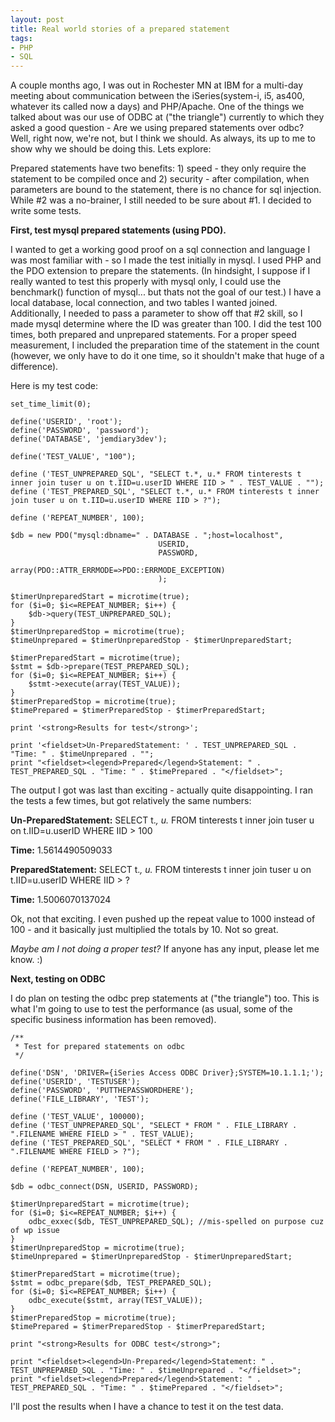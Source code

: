 ```yaml
---
layout: post
title: Real world stories of a prepared statement
tags:
- PHP
- SQL
---
```

A couple months ago, I was out in Rochester MN at IBM for a multi-day meeting about communication between the iSeries(system-i, i5, as400, whatever its called now a days) and PHP/Apache.  One of the things we talked about was our use of ODBC at ("the triangle") currently to which they asked a good question - Are we using prepared statements over odbc?  Well, right now, we're not, but I think we should.  As always, its up to me to show why we should be doing this.  Lets explore:

Prepared statements have two benefits: 1) speed - they only require the statement to be compiled once and 2) security - after compilation, when parameters are bound to the statement, there is no chance for sql injection.  While #2 was a no-brainer, I still needed to be sure about #1.  I decided to write some tests.

**First, test mysql prepared statements (using PDO).**

I wanted to get a working good proof on a sql connection and language I was most familiar with - so I made the test initially in mysql.  I used PHP and the PDO extension to prepare the statements.  (In hindsight, I suppose if I really wanted to test this properly with mysql only, I could use the benchmark() function of mysql... but thats not the goal of our test.)  I have a local database, local connection, and two tables I wanted joined.  Additionally, I needed to pass a parameter to show off that #2 skill, so I made mysql determine where the ID was greater than 100.  I did the test 100 times, both prepared and unprepared statements.  For a proper speed measurement, I included the preparation time of the statement in the count (however, we only have to do it one time, so it shouldn't make that huge of a difference).

Here is my test code:

```php?start_inline=1
set_time_limit(0);

define('USERID', 'root');
define('PASSWORD', 'password');
define('DATABASE', 'jemdiary3dev');

define('TEST_VALUE', "100");

define ('TEST_UNPREPARED_SQL', "SELECT t.*, u.* FROM tinterests t inner join tuser u on t.IID=u.userID WHERE IID > " . TEST_VALUE . "");
define ('TEST_PREPARED_SQL', "SELECT t.*, u.* FROM tinterests t inner join tuser u on t.IID=u.userID WHERE IID > ?");

define ('REPEAT_NUMBER', 100);

$db = new PDO("mysql:dbname=" . DATABASE . ";host=localhost",
                                 USERID,
                                 PASSWORD,
                                 array(PDO::ATTR_ERRMODE=>PDO::ERRMODE_EXCEPTION)
                                 );

$timerUnpreparedStart = microtime(true);
for ($i=0; $i<=REPEAT_NUMBER; $i++) {
    $db->query(TEST_UNPREPARED_SQL);
}
$timerUnpreparedStop = microtime(true);
$timeUnprepared = $timerUnpreparedStop - $timerUnpreparedStart;

$timerPreparedStart = microtime(true);
$stmt = $db->prepare(TEST_PREPARED_SQL);
for ($i=0; $i<=REPEAT_NUMBER; $i++) {
    $stmt->execute(array(TEST_VALUE));
}
$timerPreparedStop = microtime(true);
$timePrepared = $timerPreparedStop - $timerPreparedStart;

print '<strong>Results for test</strong>';

print '<fieldset>Un-PreparedStatement: ' . TEST_UNPREPARED_SQL . "Time: " . $timeUnprepared . "";
print "<fieldset><legend>Prepared</legend>Statement: " . TEST_PREPARED_SQL . "Time: " . $timePrepared . "</fieldset>";
```

The output I got was last than exciting - actually quite disappointing.  I ran the tests a few times, but got relatively the same numbers:

**Un-PreparedStatement:** SELECT t.*, u.* FROM tinterests t inner join tuser u on t.IID=u.userID WHERE IID > 100

**Time:** 1.5614490509033

**PreparedStatement:** SELECT t.*, u.* FROM tinterests t inner join tuser u on t.IID=u.userID WHERE IID > ?

**Time:** 1.5006070137024

Ok, not that exciting.  I even pushed up the repeat value to 1000 instead of 100 - and it basically just multiplied the totals by 10.  Not so great.

_Maybe am I not doing a proper test?_  If anyone has any input, please let me know. :)

**Next, testing on ODBC**

I do plan on testing the odbc prep statements at ("the triangle") too.  This is what I'm going to use to test the performance (as usual, some of the specific business information has been removed).

```php?start_inline=1
/**
 * Test for prepared statements on odbc
 */

define('DSN', 'DRIVER={iSeries Access ODBC Driver};SYSTEM=10.1.1.1;');
define('USERID', 'TESTUSER');
define('PASSWORD', 'PUTTHEPASSWORDHERE');
define('FILE_LIBRARY', 'TEST');

define ('TEST_VALUE', 100000);
define ('TEST_UNPREPARED_SQL', "SELECT * FROM " . FILE_LIBRARY . ".FILENAME WHERE FIELD > " . TEST_VALUE);
define ('TEST_PREPARED_SQL', "SELECT * FROM " . FILE_LIBRARY . ".FILENAME WHERE FIELD > ?");

define ('REPEAT_NUMBER', 100);

$db = odbc_connect(DSN, USERID, PASSWORD);

$timerUnpreparedStart = microtime(true);
for ($i=0; $i<=REPEAT_NUMBER; $i++) {
    odbc_exxec($db, TEST_UNPREPARED_SQL); //mis-spelled on purpose cuz of wp issue
}
$timerUnpreparedStop = microtime(true);
$timeUnprepared = $timerUnpreparedStop - $timerUnpreparedStart;

$timerPreparedStart = microtime(true);
$stmt = odbc_prepare($db, TEST_PREPARED_SQL);
for ($i=0; $i<=REPEAT_NUMBER; $i++) {
    odbc_execute($stmt, array(TEST_VALUE));
}
$timerPreparedStop = microtime(true);
$timePrepared = $timerPreparedStop - $timerPreparedStart;

print "<strong>Results for ODBC test</strong>";

print "<fieldset><legend>Un-Prepared</legend>Statement: " . TEST_UNPREPARED_SQL . "Time: " . $timeUnprepared . "</fieldset>";
print "<fieldset><legend>Prepared</legend>Statement: " . TEST_PREPARED_SQL . "Time: " . $timePrepared . "</fieldset>";
```

I'll post the results when I have a chance to test it on the test data.
